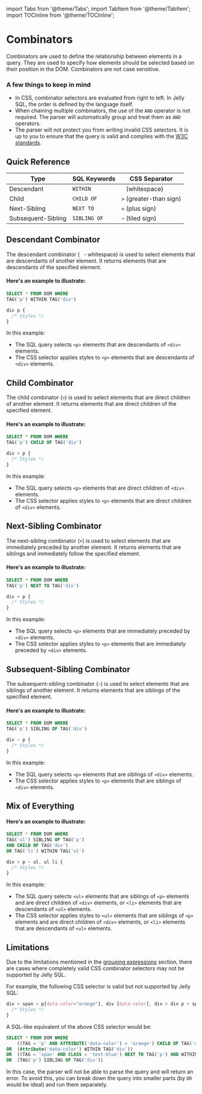 import Tabs from '@theme/Tabs';
import TabItem from '@theme/TabItem';
import TOCInline from '@theme/TOCInline';

# Combinators

Combinators are used to define the relationship between elements in a query. They are used to specify how elements should be selected based on their position in the DOM. Combinators are not case sensitive.

<TOCInline toc={toc} />

### A few things to keep in mind

- In CSS, combinator selectors are evaluated from right to left. In Jelly SQL, the order is defined by the language itself.
- When chaining multiple combinators, the use of the `AND` operator is not required. The parser will automatically group and treat them as `AND` operators.
- The parser will not protect you from writing invalid CSS selectors. It is up to you to ensure that the query is valid and complies with the [W3C standards](https://www.w3.org/TR/selectors-3/#combinators).

## Quick Reference

| Type               | SQL Keywords | CSS Separator           |
| ------------------ | ------------ | ----------------------- |
| Descendant         | `WITHIN`     | ` ` (whitespace)        |
| Child              | `CHILD OF`   | `>` (greater-than sign) |
| Next-Sibling       | `NEXT TO`    | `+` (plus sign)         |
| Subsequent-Sibling | `SIBLING OF` | `~` (tiled sign)        |

## Descendant Combinator

The descendant combinator (` ` - whitespace) is used to select elements that are descendants of another element. It returns elements that are descendants of the specified element.

#### Here's an example to illustrate:

<Tabs groupId="sql-css">
<TabItem value="sql" label="SQL">

```sql
SELECT * FROM DOM WHERE
TAG('p') WITHIN TAG('div')
```

</TabItem>
<TabItem value="css" label="CSS">

```css
div p {
  /* Styles */
}
```

</TabItem>
</Tabs>

In this example:

- The SQL query selects `<p>` elements that are descendants of `<div>` elements.
- The CSS selector applies styles to `<p>` elements that are descendants of `<div>` elements.

## Child Combinator

The child combinator (`>`) is used to select elements that are direct children of another element. It returns elements that are direct children of the specified element.

#### Here's an example to illustrate:

<Tabs groupId="sql-css">
<TabItem value="sql" label="SQL">

```sql
SELECT * FROM DOM WHERE
TAG('p') CHILD OF TAG('div')
```

</TabItem>
<TabItem value="css" label="CSS">

```css
div > p {
  /* Styles */
}
```

</TabItem>
</Tabs>

In this example:

- The SQL query selects `<p>` elements that are direct children of `<div>` elements.
- The CSS selector applies styles to `<p>` elements that are direct children of `<div>` elements.

## Next-Sibling Combinator

The next-sibling combinator (`+`) is used to select elements that are immediately preceded by another element. It returns elements that are siblings and immediately follow the specified element.

#### Here's an example to illustrate:

<Tabs groupId="sql-css">
<TabItem value="sql" label="SQL">

```sql
SELECT * FROM DOM WHERE
TAG('p') NEXT TO TAG('div')
```

</TabItem>
<TabItem value="css" label="CSS">

```css
div + p {
  /* Styles */
}
```

</TabItem>
</Tabs>

In this example:

- The SQL query selects `<p>` elements that are immediately preceded by `<div>` elements.
- The CSS selector applies styles to `<p>` elements that are immediately preceded by `<div>` elements.

## Subsequent-Sibling Combinator

The subsequent-sibling combinator (`~`) is used to select elements that are siblings of another element. It returns elements that are siblings of the specified element.

#### Here's an example to illustrate:

<Tabs groupId="sql-css">
<TabItem value="sql" label="SQL">

```sql
SELECT * FROM DOM WHERE
TAG('p') SIBLING OF TAG('div')
```

</TabItem>
<TabItem value="css" label="CSS">

```css
div ~ p {
  /* Styles */
}
```

</TabItem>
</Tabs>

In this example:

- The SQL query selects `<p>` elements that are siblings of `<div>` elements.
- The CSS selector applies styles to `<p>` elements that are siblings of `<div>` elements.

## Mix of Everything

#### Here's an example to illustrate:

<Tabs groupId="sql-css">
<TabItem value="sql" label="SQL">

```sql
SELECT * FROM DOM WHERE
TAG('ul') SIBLING OF TAG('p')
AND CHILD OF TAG('div')
OR TAG('li') WITHIN TAG('ul')
```

</TabItem>
<TabItem value="css" label="CSS">

```css
div > p ~ ul, ul li {
  /* Styles */
}
```

</TabItem>
</Tabs>

In this example:

- The SQL query selects `<ul>` elements that are siblings of `<p>` elements and are direct children of `<div>` elements, or `<li>` elements that are descendants of `<ul>` elements.
- The CSS selector applies styles to `<ul>` elements that are siblings of `<p>` elements and are direct children of `<div>` elements, or `<li>` elements that are descendants of `<ul>` elements.

## Limitations

Due to the limitations mentioned in the [grouping expressions](../syntax/logical-grouping.md#limitations) section, there are cases where completely valid CSS combinator selectors may not be supported by Jelly SQL.

For example, the following CSS selector is valid but not supported by Jelly SQL:

```css
div > span > p[data-color="orange"], div [data-color], div > div p + span.text-blue, div ~ p {
  /* Styles */
}
```

A SQL-like equivalent of the above CSS selector would be:

```sql
SELECT * FROM DOM WHERE
    ((TAG = 'p' AND ATTRIBUTE('data-color') = 'orange') CHILD OF TAG('div') AND CHILD OF TAG('div')) -- Unsupported nested groupings
OR  (Attribute('data-color') WITHIN TAG('div'))
OR  ((TAG = 'span' AND CLASS = 'text-blue') NEXT TO TAG('p') AND WITHIN TAG('div') AND CHILD OF TAG('div')) -- Unsupported nested groupings
OR  (TAG('p') SIBLING OF TAG('div'))
```

In this case, the parser will not be able to parse the query and will return an error. To avoid this, you can break down the query into smaller parts (by `OR` would be ideal) and run them separately.